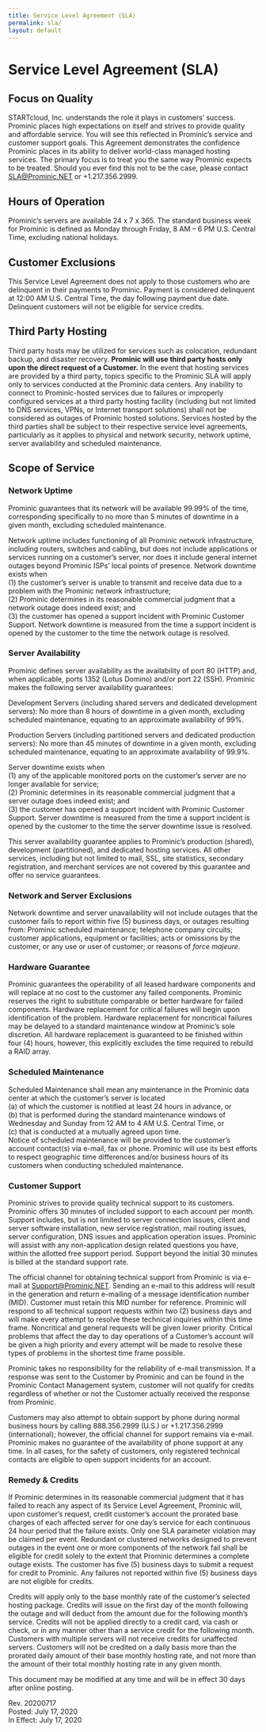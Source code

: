 ```yaml
---
title: Service Level Agreement (SLA)
permalink: sla/
layout: default
---
```

Service Level Agreement (SLA)
===

Focus on Quality
---

STARTcloud, Inc. understands the role it plays in customers’ success. Prominic places high expectations on itself and strives to provide quality and affordable service. You will see this reflected in Prominic’s service and customer support goals. This Agreement demonstrates the confidence Prominic places in its ability to deliver world-class managed hosting services. The primary focus is to treat you the same way Prominic expects to be treated. Should you ever find this not to be the case, please contact SLA@Prominic.NET or +1.217.356.2999.

Hours of Operation
---
Prominic’s servers are available 24 x 7 x 365. The standard business week for Prominic is defined as Monday through Friday, 8 AM – 6 PM U.S. Central Time, excluding national holidays.

Customer Exclusions
---
This Service Level Agreement does not apply to those customers who are delinquent in their payments to Prominic. Payment is considered delinquent at 12:00 AM U.S. Central Time, the day following payment due date. Delinquent customers will not be eligible for service credits.

Third Party Hosting
---
Third party hosts may be utilized for services such as colocation, redundant backup, and disaster recovery. **Prominic will use third party hosts only upon the direct request of a Customer.** In the event that hosting services are provided by a third party, topics specific to the Prominic SLA will apply only to services conducted at the Prominic data centers. Any inability to connect to Prominic-hosted services due to failures or improperly configured services at a third party hosting facility (including but not limited to DNS services, VPNs, or Internet transport solutions) shall not be considered as outages of Prominic hosted solutions. Services hosted by the third parties shall be subject to their respective service level agreements, particularly as it applies to physical and network security, network uptime, server availability and scheduled maintenance.

Scope of Service
---

### Network Uptime

Prominic guarantees that its network will be available 99.99% of the time, corresponding specifically to no more than 5 minutes of downtime in a given month, excluding scheduled maintenance.

Network uptime includes functioning of all Prominic network infrastructure, including routers, switches and cabling, but does not include applications or services running on a customer’s server, nor does it include general internet outages beyond Prominic ISPs’ local points of presence. Network downtime exists when  
(1) the customer’s server is unable to transmit and receive data due to a problem with the Prominic network infrastructure;  
(2) Prominic determines in its reasonable commercial judgment that a network outage does indeed exist; and  
(3) the customer has opened a support incident with Prominic Customer Support. Network downtime is measured from the time a support incident is opened by the customer to the time the network outage is resolved.  

### Server Availability

Prominic defines server availability as the availability of port 80 (HTTP) and, when applicable, ports 1352 (Lotus Domino) and/or port 22 (SSH). Prominic makes the following server availability guarantees:

Development Servers (including shared servers and dedicated development servers): No more than 8 hours of downtime in a given month, excluding scheduled maintenance, equating to an approximate availability of 99%.

Production Servers (including partitioned servers and dedicated production servers): No more than 45 minutes of downtime in a given month, excluding scheduled maintenance, equating to an approximate availability of 99.9%.

Server downtime exists when  
(1) any of the applicable monitored ports on the customer’s server are no longer available for service;  
(2) Prominic determines in its reasonable commercial judgment that a server outage does indeed exist; and  
(3) the customer has opened a support incident with Prominic Customer Support. Server downtime is measured from the time a support incident is opened by the customer to the time the server downtime issue is resolved.  

This server availability guarantee applies to Prominic’s production (shared), development (partitioned), and dedicated hosting services. All other services, including but not limited to mail, SSL, site statistics, secondary registration, and merchant services are not covered by this guarantee and offer no service guarantees.

### Network and Server Exclusions

Network downtime and server unavailability will not include outages that the customer fails to report within five (5) business days, or outages resulting from: Prominic scheduled maintenance; telephone company circuits; customer applications, equipment or facilities; acts or omissions by the customer, or any use or user of customer; or reasons of *force majeure*.

### Hardware Guarantee

Prominic guarantees the operability of all leased hardware components and will replace at no cost to the customer any failed components. Prominic reserves the right to substitute comparable or better hardware for failed components. Hardware replacement for critical failures will begin upon identification of the problem. Hardware replacement for noncritical failures may be delayed to a standard maintenance window at Prominic’s sole discretion.
All hardware replacement is guaranteed to be finished within four (4) hours, however, this explicitly excludes the time required to rebuild a RAID array.

### Scheduled Maintenance 

Scheduled Maintenance shall mean any maintenance in the Prominic data center at which the customer’s server is located  
(a) of which the customer is notified at least 24 hours in advance, or  
(b) that is performed during the standard maintenance windows of Wednesday and Sunday from 12 AM to 4 AM U.S. Central Time, or  
(c) that is conducted at a mutually agreed upon time.  
Notice of scheduled maintenance will be provided to the customer’s account contact(s) via e-mail, fax or phone. Prominic will use its best efforts to respect geographic time differences and/or business hours of its customers when conducting scheduled maintenance.
 
### Customer Support 

Prominic strives to provide quality technical support to its customers. Prominic offers 30 minutes of included support to each account per month. Support includes, but is not limited to server connection issues, client and server software installation, new service registration, mail routing issues, server configuration, DNS issues and application operation issues. Prominic will assist with any non-application design related questions you have, within the allotted free support period. Support beyond the initial 30 minutes is billed at the standard support rate.

The official channel for obtaining technical support from Prominic is via e-mail at Support@Prominic.NET. Sending an e-mail to this address will result in the generation and return e-mailing of a message identification number (MID). Customer must retain this MID number for reference. Prominic will respond to all technical support requests within two (2) business days and will make every attempt to resolve these technical inquiries within this time frame. Noncritical and general requests will be given lower priority. Critical problems that affect the day to day operations of a Customer’s account will be given a high priority and every attempt will be made to resolve these types of problems in the shortest time frame possible.

Prominic takes no responsibility for the reliability of e-mail transmission. If a response was sent to the Customer by Prominic and can be found in the Prominic Contact Management system, customer will not qualify for credits regardless of whether or not the Customer actually received the response from Prominic.

Customers may also attempt to obtain support by phone during normal business hours by calling 888.356.2999 (U.S.) or +1.217.356.2999 (international); however, the official channel for support remains via e-mail. Prominic makes no guarantee of the availability of phone support at any time. In all cases, for the safety of customers, only registered technical contacts are eligible to open support incidents for an account.
 
### Remedy & Credits 

If Prominic determines in its reasonable commercial judgment that it has failed to reach any aspect of its Service Level Agreement, Prominic will, upon customer’s request, credit customer’s account the prorated base charges of each affected server for one day’s service for each continuous 24 hour period that the failure exists. Only one SLA parameter violation may be claimed per event. Redundant or clustered networks designed to prevent outages in the event one or more components of the network fail shall be eligible for credit solely to the extent that Prominic determines a complete outage exists. The customer has five (5) business days to submit a request for credit to Prominic. Any failures not reported within five (5) business days are not eligible for credits.

Credits will apply only to the base monthly rate of the customer’s selected hosting package. Credits will issue on the first day of the month following the outage and will deduct from the amount due for the following month’s service. Credits will not be applied directly to a credit card, via cash or check, or in any manner other than a service credit for the following month. Customers with multiple servers will not receive credits for unaffected servers. Customers will not be credited on a daily basis more than the prorated daily amount of their base monthly hosting rate, and not more than the amount of their total monthly hosting rate in any given month. 

This document may be modified at any time and will be in effect 30 days after online posting. 

Rev. 20200717  
Posted: July 17, 2020  
In Effect: July 17, 2020